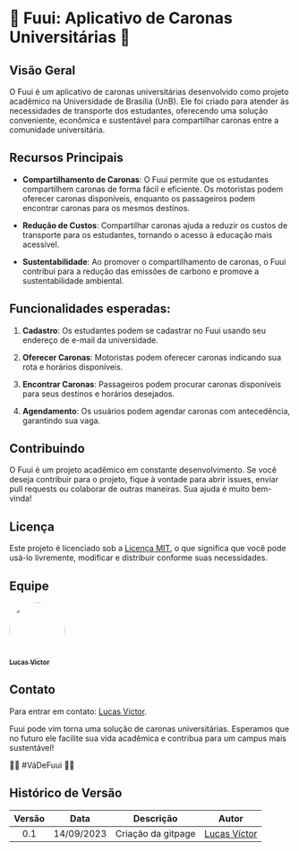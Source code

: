 # 🚙 Fuui: Aplicativo de Caronas Universitárias 🚙

## Visão Geral
 
O Fuui é um aplicativo de caronas universitárias desenvolvido como projeto acadêmico na Universidade de Brasília (UnB). Ele foi criado para atender às necessidades de transporte dos estudantes, oferecendo uma solução conveniente, econômica e sustentável para compartilhar caronas entre a comunidade universitária.

## Recursos Principais

- **Compartilhamento de Caronas**: O Fuui permite que os estudantes compartilhem caronas de forma fácil e eficiente. Os motoristas podem oferecer caronas disponíveis, enquanto os passageiros podem encontrar caronas para os mesmos destinos.

- **Redução de Custos**: Compartilhar caronas ajuda a reduzir os custos de transporte para os estudantes, tornando o acesso à educação mais acessível.

- **Sustentabilidade**: Ao promover o compartilhamento de caronas, o Fuui contribui para a redução das emissões de carbono e promove a sustentabilidade ambiental.

## Funcionalidades esperadas:

1. **Cadastro**: Os estudantes podem se cadastrar no Fuui usando seu endereço de e-mail da universidade.

2. **Oferecer Caronas**: Motoristas podem oferecer caronas indicando sua rota e horários disponíveis.

3. **Encontrar Caronas**: Passageiros podem procurar caronas disponíveis para seus destinos e horários desejados.

4. **Agendamento**: Os usuários podem agendar caronas com antecedência, garantindo sua vaga.

## Contribuindo

O Fuui é um projeto acadêmico em constante desenvolvimento. Se você deseja contribuir para o projeto, fique à vontade para abrir issues, enviar pull requests ou colaborar de outras maneiras. Sua ajuda é muito bem-vinda!

## Licença

Este projeto é licenciado sob a [Licença MIT](LICENSE), o que significa que você pode usá-lo livremente, modificar e distribuir conforme suas necessidades.
## Equipe
  <td align="center"><a href="https://github.com/Lucas13032003"><img style="border-radius: 50%;" src="https://avatars.githubusercontent.com/u/120221548?v=4" width="100px;" alt=""/><br /><sub><b>Lucas Victor</b></sub></a><br /> 

## Contato

Para entrar em contato: [Lucas Víctor](https://github.com/Lucas13032003).

Fuui pode vim torna uma solução de caronas universitárias. Esperamos que no futuro ele facilite sua vida acadêmica e contribua para um campus mais sustentável!


🌱🚗 #VáDeFuui 🚗🌱

## Histórico de Versão

|Versão|Data|Descrição|Autor
|:----:|----|---------|-----
|0.1|14/09/2023|Criação da gitpage|[Lucas Víctor](https://github.com/Lucas13032003)


